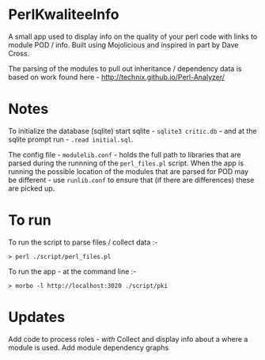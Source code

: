 # PerlKwaliteeInfo
A small app used to display info on the quality of your perl code with links to module POD / info. Built using Mojolicious and inspired in part by Dave Cross. 

The parsing of the modules to pull out inheritance / dependency data is based on work found here - http://technix.github.io/Perl-Analyzer/

# Notes

To initialize the database (sqlite) start sqlite - `sqlite3 critic.db` - and at the sqlite prompt run - `.read initial.sql`. 

The config file - `modulelib.conf` - holds the full path to libraries that are parsed during the runnning of the `perl_files.pl` script. When the app is running the possible location of the modules that are parsed for POD may be different - use `runlib.conf` to ensure that (if there are differences) these are picked up.

# To run

To run the script to parse files / collect data :-

```
> perl ./script/perl_files.pl
```

To run the app - at the command line :-
```
> morbo -l http://localhost:3020 ./script/pki
```

# Updates
Add code to process roles - *with*
Collect and display info about a where a module is used.
Add module dependency graphs
